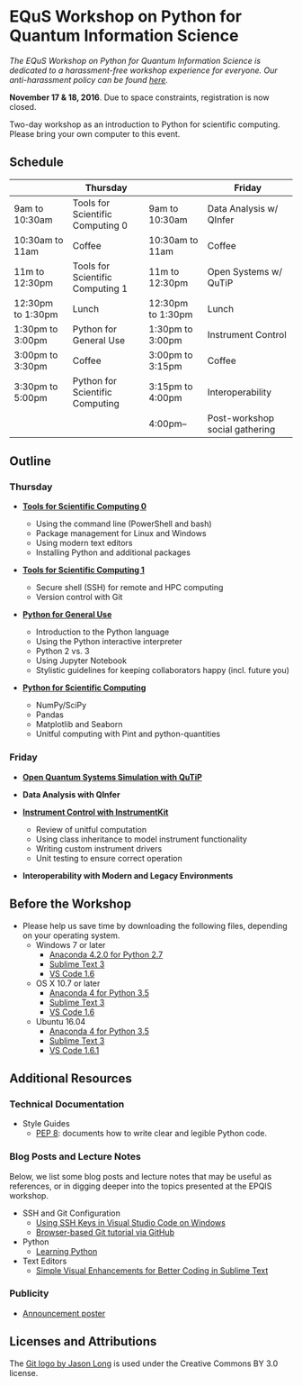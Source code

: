 # EQuS Workshop on Python for Quantum Information Science #

*The EQuS Workshop on Python for Quantum Information Science is dedicated to a harassment-free workshop experience for everyone. Our anti-harassment policy can be found
[here](code-of-conduct.md).*

**November 17 & 18, 2016**. Due to space constraints, registration is now closed.

Two-day workshop as an introduction to Python for scientific computing. Please bring your own computer to this event.

## Schedule ##

| | Thursday | | Friday |
|---|---|---|---|
| 9am to 10:30am | Tools for Scientific Computing 0 | 9am to 10:30am | Data Analysis w/ QInfer |
| 10:30am to 11am | Coffee | 10:30am to 11am | Coffee |
| 11m to 12:30pm | Tools for Scientific Computing 1 | 11m to 12:30pm | Open Systems w/ QuTiP |
| 12:30pm to 1:30pm | Lunch | 12:30pm to 1:30pm | Lunch |
| 1:30pm to 3:00pm | Python for General Use | 1:30pm to 3:00pm | Instrument Control |
| 3:00pm to 3:30pm | Coffee | 3:00pm to 3:15pm | Coffee |
| 3:30pm to 5:00pm | Python for Scientific Computing | 3:15pm to 4:00pm | Interoperability |
| | | 4:00pm– | Post-workshop social gathering |

## Outline ##

### Thursday ###

- [**Tools for Scientific Computing 0**](https://nbviewer.jupyter.org/github/QuinnPhys/PythonWorkshop-science/blob/master/lecture-0-scicomp-tools-part0.ipynb)
    - Using the command line (PowerShell and bash)
    - Package management for Linux and Windows
    - Using modern text editors
    - Installing Python and additional packages

- [**Tools for Scientific Computing 1**](https://nbviewer.jupyter.org/github/QuinnPhys/PythonWorkshop-science/blob/master/lecture-1-scicomp-tools-part1.ipynb)
    - Secure shell (SSH) for remote and HPC computing
    - Version control with Git
   
- [**Python for General Use**](https://nbviewer.jupyter.org/github/QuinnPhys/PythonWorkshop-science/blob/master/lecture-2-python-general.ipynb)
    - Introduction to the Python language
    - Using the Python interactive interpreter
    - Python 2 vs. 3
    - Using Jupyter Notebook
    - Stylistic guidelines for keeping collaborators happy (incl. future you)

- [**Python for Scientific Computing**](https://nbviewer.jupyter.org/github/QuinnPhys/PythonWorkshop-science/blob/master/lecture-3-python-scicomp.ipynb)
    - NumPy/SciPy
    - Pandas
    - Matplotlib and Seaborn
    - Unitful computing with Pint and python-quantities

### Friday ###

- [**Open Quantum Systems Simulation with QuTiP**](https://nbviewer.jupyter.org/github/QuinnPhys/PythonWorkshop-science/blob/master/lecture-5-qutip.ipynb)

- **Data Analysis with QInfer**

- [**Instrument Control with InstrumentKit**](https://nbviewer.jupyter.org/github/QuinnPhys/PythonWorkshop-science/blob/master/lecture-7-python-instrument-control.ipynb)
    - Review of unitful computation
    - Using class inheritance to model instrument functionality
    - Writing custom instrument drivers
    - Unit testing to ensure correct operation
    
- **Interoperability with Modern and Legacy Environments**

## Before the Workshop ##

- Please help us save time by downloading the following files, depending on your operating system.
    - Windows 7 or later
        - [Anaconda 4.2.0 for Python 2.7](https://repo.continuum.io/archive/Anaconda2-4.2.0-Windows-x86_64.exe)
        - [Sublime Text 3](https://download.sublimetext.com/Sublime%20Text%20Build%203126%20x64%20Setup.exe)
        - [VS Code 1.6](https://go.microsoft.com/fwlink/?LinkID=623230)
    - OS X 10.7 or later
        - [Anaconda 4 for Python 3.5](https://repo.continuum.io/archive/Anaconda3-4.2.0-MacOSX-x86_64.pkg)
        - [Sublime Text 3](https://download.sublimetext.com/Sublime%20Text%20Build%203126.dmg)
        - [VS Code 1.6](https://go.microsoft.com/fwlink/?LinkID=620882)
    - Ubuntu 16.04
        - [Anaconda 4 for Python 3.5](https://repo.continuum.io/archive/Anaconda3-4.2.0-Linux-x86_64.sh)
        - [Sublime Text 3](https://download.sublimetext.com/sublime-text_build-3126_amd64.deb)
        - [VS Code 1.6.1](https://go.microsoft.com/fwlink/?LinkID=760868)

## Additional Resources ##

### Technical Documentation ###

- Style Guides
    - [PEP 8](https://www.python.org/dev/peps/pep-0008/): documents how to
      write clear and legible Python code.

### Blog Posts and Lecture Notes ###

Below, we list some blog posts and lecture notes that may be useful as
references, or in digging deeper into the topics presented at the EPQIS
workshop. 

- SSH and Git Configuration
    - [Using SSH Keys in Visual Studio Code on Windows](http://www.cgranade.com/blog/2016/06/06/ssh-keys-in-vscode.html)
    - [Browser-based Git tutorial via GitHub](https://try.github.io/levels/1/challenges/1)
- Python
    - [Learning Python](https://www.codecademy.com/learn/python)
- Text Editors
    - [Simple Visual Enhancements for Better Coding in Sublime Text](https://webdesign.tutsplus.com/articles/simple-visual-enhancements-for-better-coding-in-sublime-text--webdesign-18052)

### Publicity ###

- [Announcement poster](publicity/announcement-poster.pdf)

## Licenses and Attributions ##

The [Git logo by Jason Long](https://git-scm.com/downloads/logos) is used under the Creative Commons BY 3.0 license.

